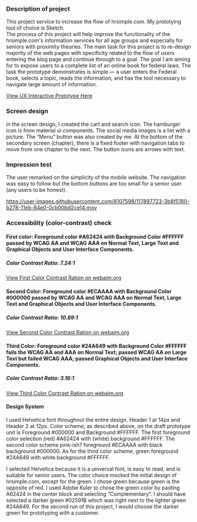 ### Description of project 
This project service to increase the flow of hrsimple.com.  My prototying tool of choice is Sketch.  
The process of this project will help improve the functionality of the hrsimple.com's information services for all age groups and especially for seniors with proximity theories.  The main task for this project is to re-design majority of the web pages  with specificity  related to the flow of users entering the blog page and continue through to a goal.  The goal I am aiming for to expose users to a complete list of an online book for federal laws.  The task the prototype demonstrates is simple — a user enters the Federal book, selects a topic, reads the information, and has the tool necessary to navigate large amount of information. 

<a href="https://sketch.com/s/44cb3aec-bfb4-4b32-9fc8-0e9faf22dc02">View UX Interactive Prototype Here</a>

### Screen design
in the screen design, I created the cart and search icon.  The hamburger icon is from material ui components.  The social media images is a list with a picture.  The “Menu” button was also created by me.  At the bottom of the secondary screen (chapter), there is a fixed footer with navigation tabs to move from one chapter to the next.  The button icons are arrows with text.  

### Impression test
The user remarked on the simplicity of the mobile website.  The navigation was easy to follow but the bottom buttons are too small for a senior user (any users to be honest). 

https://user-images.githubusercontent.com/8107598/117897723-3b8f5180-b278-11eb-84e0-0cb00bd2ce14.mov

### Accessibility (color-contrast) check

#### First color: Foreground color #A62424 with Background Color #FFFFFF passed by WCAG AA and WCAG AAA on Normal Text, Large Text and Graphical Objects and User Interface Components.  

##### Color Contrast Ratio: 7.24:1
<a href="https://webaim.org/resources/contrastchecker/?fcolor=A62424&bcolor=FFFFFF">View First Color Contrast Ration on webaim.org</a>


#### Second Color: Foreground color #ECAAAA with Background Color #000000 passed by WCAG AA and WCAG AAA on Normal Text, Large Text and Graphical Objects and User Interface Components.  

##### Color Contrast Ratio: 10.89:1 
<a href="https://webaim.org/resources/contrastchecker/?fcolor=ECAAAA&bcolor=000000">View Second Color Contrast Ration on webaim.org</a>

#### Third Color: Foreground color #24A649 with Background Color #FFFFFF fails the WCAG AA and AAA on Normal Text; passed WCAG AA on Large Text but failed WCAG AAA; passed Graphical Objects and User Interface Components.  

##### Color Contrast Ratio: 3.16:1 
<a href="https://webaim.org/resources/contrastchecker/?fcolor=24A649&bcolor=FFFFFF">View Third Color Contrast Ration on webaim.org</a>

#### Design System

I used Helvetica font throughout the entire design.   Header 1 at 14px and Header 2 at 12px.  Color scheme, as described above, on the draft prototype unit is Foreground #000000 and Background #FFFFFF.  The first  foreground color selection (red) #A62424 with (white) background #FFFFFF.  The second color scheme pink-ish? foreground #ECAAAA with black background #000000.  As for the third color scheme, green foreground #24A649 with white background #FFFFFF. 

I selected Helvetica because it is a universal font, is easy to read, and is suitable for senior users.  The color choice mocked the initial design of hrsimple.com, except for the green.  I chose green because green is the opposite of red.  I used Adobe Kuler to chose the green color by pasting A62424 in the center block and selecting “Complementary”.  I should have selected a darker green #02591B which was right next to the lighter green #24A649.   For the second run of this project, I would choose the darker green for prototyping with a customer. 

